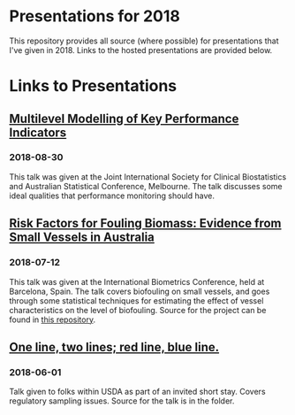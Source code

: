# Presentations for 2018

This repository provides all source (where possible) for presentations that I've given in 2018. Links to the hosted presentations are provided below.

# Links to Presentations

## [Multilevel Modelling of Key Performance Indicators](https://stevelane.github.io/presentations-2018/asc-2018/)

### 2018-08-30

This talk was given at the Joint International Society for Clinical Biostatistics and Australian Statistical Conference, Melbourne. The talk discusses some ideal qualities that performance monitoring should have.

## [Risk Factors for Fouling Biomass: Evidence from Small Vessels in Australia](https://stevelane.github.io/presentations-2018/ibc-2018/)

### 2018-07-12

This talk was given at the International Biometrics Conference, held at Barcelona, Spain. The talk covers biofouling on small vessels, and goes through some statistical techniques for estimating the effect of vessel characteristics on the level of biofouling. Source for the project can be found in [this repository](https://github.com/SteveLane/blistering-barnacles).

## [One line, two lines; red line, blue line.](https://stevelane.github.io/presentations-2018/ppq-usda/)

### 2018-06-01

Talk given to folks within USDA as part of an invited short stay. Covers regulatory sampling issues. Source for the talk is in the [](ppq-usda/) folder.
